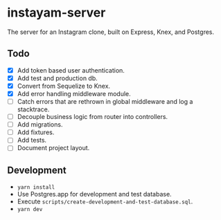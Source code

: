 # instayam-server

The server for an Instagram clone, built on Express, Knex, and Postgres.

## Todo

- [x] Add token based user authentication.
- [x] Add test and production db.
- [x] Convert from Sequelize to Knex.
- [x] Add error handling middleware module.
- [ ] Catch errors that are rethrown in global middleware and log a stacktrace.
- [ ] Decouple business logic from router into controllers.
- [ ] Add migrations.
- [ ] Add fixtures.
- [ ] Add tests.
- [ ] Document project layout.

## Development

- `yarn install`
- Use Postgres.app for development and test database.
- Execute `scripts/create-development-and-test-database.sql`.
- `yarn dev`
